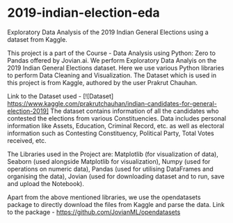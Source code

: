 # 2019-indian-election-eda
Exploratory Data Analysis of the 2019 Indian General Elections using a dataset from Kaggle.

This project is a part of the Course - Data Analysis using Python: Zero to Pandas offered by Jovian.ai. 
We perform Exploratory Data Analyis on the 2019 Indian General Elections dataset. Here we use various Python libraries to perform Data Cleaning and Visualization. The Dataset which is used in this project is from Kaggle, authored by the user Prakrut Chauhan.

Link to the Dataset used - [![Dataset] https://www.kaggle.com/prakrutchauhan/indian-candidates-for-general-election-2019]
The dataset contains information of all the candidates who contested the elections from various Constituencies. Data includes personal information like Assets, Education, Criminal Record, etc. as well as electoral information such as Contesting Constituency, Political Party, Total Votes received, etc.

The Libraries used in the Project are:
Matplotlib (for visualization of data),
Seaborn (used alongside Matplotlib for visualization),
Numpy (used for operations on numeric data),
Pandas (used for utilising DataFrames and organising the data),
Jovian (used for downloading dataset and to run, save and upload the Notebook).

Apart from the above mentioned libraries, we use the opendatasets package to directly download the files from Kaggle and parse the data.
Link to the package - https://github.com/JovianML/opendatasets
